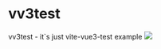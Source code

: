 # vv3test
vv3test - it`s just vite-vue3-test example 
<img src="https://github.com/Viacheslav1998/vv3test/vv3t.jpg">
